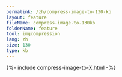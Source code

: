 ```yaml
---
permalink: /zh/compress-image-to-130-kb
layout: feature
fileName: compress-image-to-130kb
folderName: feature
tool: imgcompression
lang: zh
size: 130
type: kb
---
```


{%- include compress-image-to-X.html -%}
